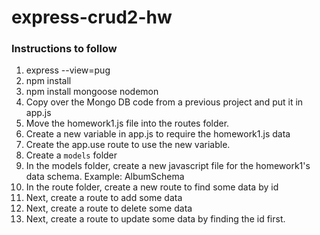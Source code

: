 # express-crud2-hw

### Instructions to follow
1) express --view=pug
1) npm install
1) npm install mongoose nodemon
1) Copy over the Mongo DB code from a previous project and put it in app.js
1) Move the homework1.js file into the routes folder.
1) Create a new variable in app.js to require the homework1.js data
1) Create the app.use route to use the new variable.
1) Create a ```models``` folder
1) In the models folder, create a new javascript file for the homework1's data schema. Example: AlbumSchema
1) In the route folder, create a new route to find some data by id
1) Next, create a route to add some data
1) Next, create a route to delete some data
1) Next, create a route to update some data by finding the id first.
